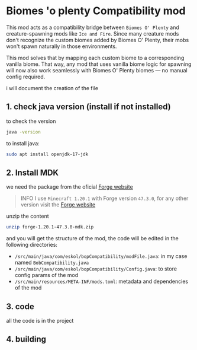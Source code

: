 # Biomes 'o plenty Compatibility mod

This mod acts as a compatibility bridge between `Biomes O' Plenty` and creature-spawning mods like `Ice and Fire`. Since many creature mods don't recognize the custom biomes added by Biomes O' Plenty, their mobs won't spawn naturally in those environments.

This mod solves that by mapping each custom biome to a corresponding vanilla biome. That way, any mod that uses vanilla biome logic for spawning will now also work seamlessly with Biomes O' Plenty biomes — no manual config required.

i will document the creation of the file

## 1. check java version (install if not installed)
to check the version
```bash
java -version
```
to install java:
```bash
sudo apt install openjdk-17-jdk
```
## 2. Install MDK
we need the package from the oficial [Forge website]("https://maven.minecraftforge.net/net/minecraftforge/forge/1.20.1-47.3.0/forge-1.20.1-47.3.0-mdk.zip")
> INFO
> I use `Minecraft 1.20.1` with Forge version `47.3.0`, for any other version visit the [Forge website]("https://files.minecraftforge.net/net/minecraftforge/forge/")

unzip the content
```bash
unzip forge-1.20.1-47.3.0-mdk.zip
```

and you will get the structure of the mod, the code will be edited in the following directories:
- `/src/main/java/com/eskol/bopCompatibility/modFile.java`: in my case named `BobCompatibility.java`
- `/src/main/java/com/eskol/bopCompatibility/Config.java`: to store config params of the mod
- `/src/main/resources/META-INF/mods.toml`: metadata and dependencies of the mod

## 3. code

all the code is in the project

## 4. building
